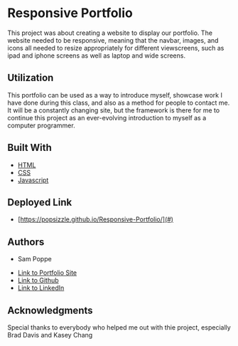 # Responsive Portfolio

This project was about creating a website to display our portfolio. The website needed to be responsive, meaning that the navbar, images, and icons all needed to resize appropriately for different viewscreens, such as ipad and iphone screens as well as laptop and wide screens.

## Utilization

This portfolio can be used as a way to introduce myself, showcase work I have done during this class, and also as a method for people to contact me. It will be a constantly changing site, but the framework is there for me to continue this project as an ever-evolving introduction to myself as a computer programmer.

## Built With

* [HTML](https://developer.mozilla.org/en-US/docs/Web/HTML)
* [CSS](https://developer.mozilla.org/en-US/docs/Web/CSS)
* [Javascript](https://developer.mozilla.org/en-US/docs/Web/JavaScript)

## Deployed Link

* [https://popsizzle.github.io/Responsive-Portfolio/](#)


## Authors

* Sam Poppe

- [Link to Portfolio Site](https://popsizzle.github.io/Responsive-Portfolio/)
- [Link to Github](https://github.com/PopSizzle/Responsive-Portfolio)
- [Link to LinkedIn](https://www.linkedin.com/in/sam-poppe-623281193/)

## Acknowledgments

Special thanks to everybody who helped me out with thie project, especially Brad Davis and Kasey Chang